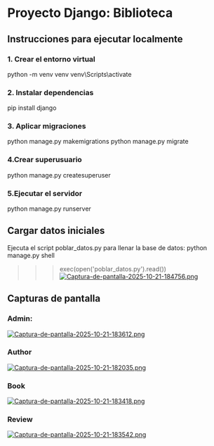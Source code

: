 
# Proyecto Django: Biblioteca

## Instrucciones para ejecutar localmente

### 1. Crear el entorno virtual
python -m venv venv
venv\Scripts\activate

### 2. Instalar dependencias
pip install django

### 3. Aplicar migraciones
python manage.py makemigrations
python manage.py migrate

### 4.Crear superusuario
python manage.py createsuperuser

### 5.Ejecutar el servidor
python manage.py runserver

## Cargar datos iniciales

Ejecuta el script poblar_datos.py para llenar la base de datos:
python manage.py shell
>>> exec(open('poblar_datos.py').read())
[![Captura-de-pantalla-2025-10-21-184756.png](https://i.postimg.cc/Qt9MmT67/Captura-de-pantalla-2025-10-21-184756.png)](https://postimg.cc/gXpdknbc)

## Capturas de pantalla
### Admin:
[![Captura-de-pantalla-2025-10-21-183612.png](https://i.postimg.cc/kGP7yhRC/Captura-de-pantalla-2025-10-21-183612.png)](https://postimg.cc/BLNWSpC7)

### Author
[![Captura-de-pantalla-2025-10-21-182035.png](https://i.postimg.cc/QtGLLK87/Captura-de-pantalla-2025-10-21-182035.png)](https://postimg.cc/1gH7wtNR)

### Book
[![Captura-de-pantalla-2025-10-21-183418.png](https://i.postimg.cc/cJjxvJsx/Captura-de-pantalla-2025-10-21-183418.png)](https://postimg.cc/gwVF5mXQ)

### Review
[![Captura-de-pantalla-2025-10-21-183542.png](https://i.postimg.cc/hj9kK4vr/Captura-de-pantalla-2025-10-21-183542.png)](https://postimg.cc/S2xTrhW2)